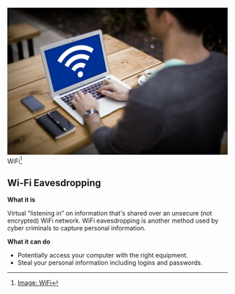 ![WiFi](../img/wifi.jpg)
WiFi[^wifiimg]

## Wi-Fi Eavesdropping

**What it is**

Virtual “listening in” on information that's shared over an unsecure (not encrypted) WiFi network. WiFi eavesdropping is another method used by cyber criminals to capture personal information.

**What it can do**

- Potentially access your computer with the right
equipment.
- Steal your personal information including logins and passwords.

[^wifiimg]: [Image: WiFi](https://pixabay.com/photos/computer-business-wifi-information-3596169/)